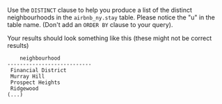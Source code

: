 Use the `DISTINCT` clause to help you produce a list of the
distinct neighbourhoods in the `airbnb_ny.stay` table. Please notice
the "u" in the table name.
(Don't add an `ORDER BY` clause to your query).

Your results should look something like this (these might not be correct results)
```
    neighbourhood
---------------------------
 Financial District
 Murray Hill
 Prospect Heights
 Ridgewood
(...)
```